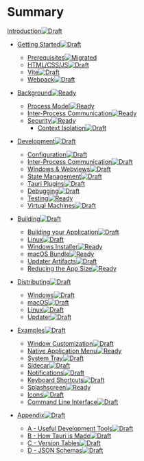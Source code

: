 # Summary

[Introduction](introduction.md)[![Draft]]()

- [Getting Started](quick-start/README.md)[![Draft]]()
  - [Prerequisites](prerequisites.md)[![Migrated]]()
  - [HTML/CSS/JS](quick-start/html-css-js.md)[![Draft]]()
  - [Vite](quick-start/vite.md)[![Draft]]()
  - [Webpack](quick-start/webpack.md)[![Draft]]()

- [Background](background/README.md)[![Ready]]()

  - [Process Model](background/process-model.md)[![Ready]]()
  - [Inter-Process Communication](background/inter-process-communication.md)[![Ready]]()
  - [Security](background/security/README.md)[![Ready]]()
    - [Context Isolation](background/security/context-isolation.md)[![Draft]]()

- [Development]()[![Draft]]()

  - [Configuration]()[![Draft]]()
  - [Inter-Process Communication](development/inter-process-communication.md)[![Draft]]()
  - [Windows & Webviews](development/windows-and-webviews.md)[![Draft]]()
  - [State Management]()[![Draft]]()
  - [Tauri Plugins]()[![Draft]]()
  - [Debugging](development/debugging.md)[![Draft]]()
  - [Testing](development/testing.md)[![Ready]]()
  - [Virtual Machines](development/vms.md)[![Draft]]()

- [Building]()[![Draft]]()

  - [Building your Application](building/building-your-application.md)[![Draft]]()
  - [Linux](building/linux.md)[![Draft]]()
  - [Windows Installer](building/windows-installer.md)[![Ready]]()
  - [macOS Bundle](building/macos-bundle.md)[![Ready]]()
  - [Updater Artifacts](building/updater-artifacts.md)[![Draft]]()
  - [Reducing the App Size](building/reducing-the-app-size.md)[![Ready]]()

- [Distributing]()[![Draft]]()

  - [Windows](distributing/windows.md)[![Draft]]()
  - [macOS](distributing/macos.md)[![Draft]]()
  - [Linux]()[![Draft]]()
  - [Updater](distributing/updater.md)[![Draft]]()

- [Examples]()[![Draft]]()

  - [Window Customization](examples/window-customization.md)[![Draft]]()
  - [Native Application Menu](examples/native-application-menu.md)[![Ready]]()
  - [System Tray](examples/system-tray.md)[![Draft]]()
  - [Sidecar](examples/sidecar.md)[![Draft]]()
  - [Notifications]()[![Draft]]()
  - [Keyboard Shortcuts]()[![Draft]]()
  - [Splashscreen](examples/splashscreen.md)[![Ready]]()
  - [Icons](examples/icons.md)[![Draft]]()
  - [Command Line Interface](examples/command-line-interface.md)[![Draft]]()

- [Appendix]()[![Draft]]()
  - [A - Useful Development Tools]()[![Draft]]()
  - [B - How Tauri is Made]()[![Draft]]()
  - [C - Version Tables](appendix/version-tables.md)[![Draft]]()
  - [D - JSON Schemas](appendix/json-schemas.md)[![Draft]]()

[Draft]: https://img.shields.io/badge/Draft-ffa700.svg
[Want Help]: https://img.shields.io/badge/Want%20Help-d62d20.svg
[Ready]:https://img.shields.io/badge/Ready-008744.svg
[Migrated]: https://img.shields.io/badge/Migrated-0057e7.svg
